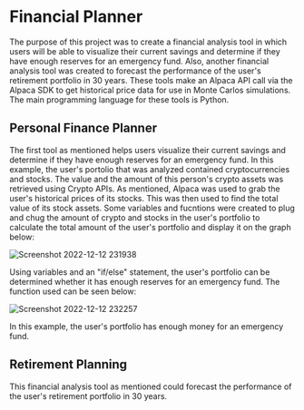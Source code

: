 # Financial Planner

The purpose of this project was to create a financial analysis tool in which users will be able to visualize their current savings and determine if they have enough reserves for an emergency fund. Also, another financial analysis tool was created to forecast the performance of the user's retirement portfolio in 30 years. These tools make an Alpaca API call via the Alpaca SDK to get historical price data for use in Monte Carlos simulations. The main programming language for these tools is Python.

## Personal Finance Planner

The first tool as mentioned helps users visualize their current savings and determine if they have enough reserves for an emergency fund. In this example, the user's portolio that was analyzed contained cryptocurrencies and stocks. The value and the amount of this person's crypto assets was retrieved using Crypto APIs. As mentioned, Alpaca was used to grab the user's historical prices of its stocks. This was then used to find the total value of its stock assets. Some variables and fucntions were created to plug and chug the amount of crypto and stocks in the user's portfolio to calculate the total amount of the user's portfolio and display it on the graph below:

![Screenshot 2022-12-12 231938](https://user-images.githubusercontent.com/104874384/207225689-6ce9407b-a899-43fb-ae59-71d1f4de8e1f.png)

Using variables and an "if/else" statement, the user's portfolio can be determined whether it has enough reserves for an emergency fund. The function used can be seen below:

![Screenshot 2022-12-12 232257](https://user-images.githubusercontent.com/104874384/207226102-2a91ba11-66c4-4755-8039-7ab04d0c4ac2.png)

In this example, the user's portfolio has enough money for an emergency fund.

## Retirement Planning

This financial analysis tool as mentioned could forecast the performance of the user's retirement portfolio in 30 years.

